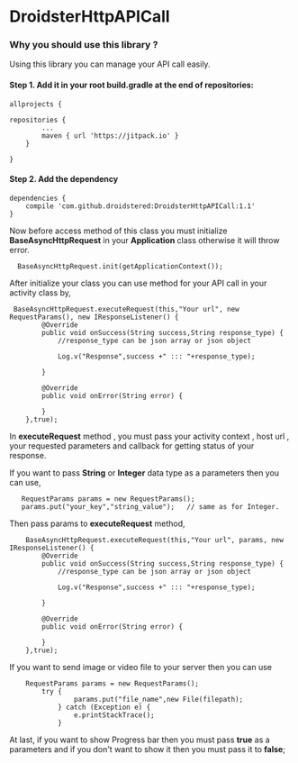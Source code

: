 # DroidsterHttpAPICall

### Why you should use this library ?

Using this library you can manage your API call easily.

#### Step 1. Add it in your root build.gradle at the end of repositories:

    allprojects {
  
  	repositories {
			...
			maven { url 'https://jitpack.io' }
		}
    
	}
  
#### Step 2. Add the dependency
 
    dependencies {
	    compile 'com.github.droidstered:DroidsterHttpAPICall:1.1'
	}
	
 Now before access method of this class you must initialize **BaseAsyncHttpRequest** in your **Application** class otherwise it will throw error.
	
	
	  BaseAsyncHttpRequest.init(getApplicationContext());
	
	
After initialize your class you can use method for your API call in your activity class by,

	 BaseAsyncHttpRequest.executeRequest(this,"Your url", new RequestParams(), new IResponseListener() {
            @Override
            public void onSuccess(String success,String response_type) {
                //response_type can be json array or json object

                Log.v("Response",success +" ::: "+response_type);

            }

            @Override
            public void onError(String error) {

            }
        },true);
	
In **executeRequest** method , you must pass your activity context , host url , your requested parameters and callback for getting status of your response.

If you want to pass **String** or **Integer** data type as a parameters then you can use,

       RequestParams params = new RequestParams();
       params.put("your_key","string_value");   // same as for Integer.
       
 Then pass params to **executeRequest** method,
 
        BaseAsyncHttpRequest.executeRequest(this,"Your url", params, new IResponseListener() {
            @Override
            public void onSuccess(String success,String response_type) {
                //response_type can be json array or json object

                Log.v("Response",success +" ::: "+response_type);

            }

            @Override
            public void onError(String error) {

            }
        },true);
       
  If you want to send image or video file to your server then you can use 
  
        RequestParams params = new RequestParams();
	        try {
                	params.put("file_name",new File(filepath);
                } catch (Exception e) {
                    e.printStackTrace();
                }
       
At last, if you want to show Progress bar then you must pass **true** as a parameters and if you don't want to show it then you must pass it to **false**;
